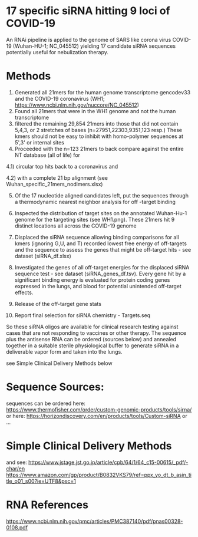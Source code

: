 # 17 specific siRNA hitting 9 loci of COVID-19
An RNAi pipeline is applied to the genome of SARS like corona virus COVID-19 (Wuhan-HU-1; NC_045512) yielding 17 candidate siRNA sequences potentially useful for nebulization therapy.

# Methods
1) Generated all 21mers for the human genome transcriptome gencodev33 and the COVID-19 coronavirus (WH1; https://www.ncbi.nlm.nih.gov/nuccore/NC_045512) 
2) Found all 21mers that were in the WH1 genome and not the human transcriptome
3) filtered the remaining 29,854 21mers into those that did not contain 5,4,3, or 2 stretches of bases (n=27951,22303,9351,123 resp.)
  These kmers should not be easy to inhibit with homo-polymer sequences at 5',3' or internal sites 
4) Proceeded with the n=123 21mers to back compare against the entire NT database (all of life) for 

  4.1) circular top hits back to a coronavirus and 
  
  4.2) with a complete 21 bp alignment (see Wuhan_specific_21mers_nodimers.xlsx)
  
5) Of the 17 nucleotide aligned candidates left, put the sequences through a thermodynamic nearest neighbor analysis for off -target binding
  
6) Inspected the distribution of target sites on the annotated Wuhan-Hu-1 genome for the targeting sites (see WH1.png). These 21mers hit 9 distinct locations all across the COVID-19 genome

7) Displaced the siRNA sequence allowing binding comparisons for all kmers (ignoring G,U, and T) recorded lowest free energy of off-targets and the sequence to assess the genes that might be off-target hits  - see dataset (siRNA_df.xlsx)

8) Investigated the genes of all off-target energies for the displaced siRNA sequence test - see dataset (siRNA_genes_df.tsv). Every gene hit by a significant binding energy is evaluated for protein coding genes expressed in the lungs, and blood for potential unintended off-target effects. 
 
9) Release of the off-target gene stats 
 
10) Report final selection for siRNA chemistry - Targets.seq

So these siRNA oligos are available for clinical research testing against cases that are not responding to vaccines or other therapy. The sequence plus the antisense RNA can be ordered (sources below) and annealed together in a suitable sterile physiological buffer to generate siRNA in a deliverable vapor form and taken into the lungs.

see Simple Clinical Delivery Methods below

# Sequence Sources:
sequences can be ordered here:
https://www.thermofisher.com/order/custom-genomic-products/tools/sirna/
or here:
https://horizondiscovery.com/en/products/tools/Custom-siRNA
or ...

# Simple Clinical Delivery Methods 
and see:
https://www.jstage.jst.go.jp/article/cpb/64/1/64_c15-00615/_pdf/-char/en
https://www.amazon.com/gp/product/B0832VKS79/ref=ppx_yo_dt_b_asin_title_o01_s00?ie=UTF8&psc=1

# RNA References
https://www.ncbi.nlm.nih.gov/pmc/articles/PMC387140/pdf/pnas00328-0108.pdf
